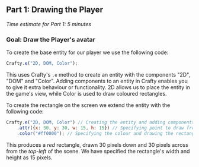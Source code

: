 ## Part 1: Drawing the Player
*Time estimate for Part 1: 5 minutes*
### Goal: Draw the Player's avatar

To create the base entity for our player we use the following code:

```javascript
Crafty.e("2D, DOM, Color");
```

This uses Crafty's `.e` method to create an entity with the components "2D", "DOM" and "Color". Adding components to an entity in Crafty enables you to give it extra behaviour or functionality. 2D allows us to place the entity in the game's view, while Color is used to draw coloured rectangles.

To create the rectangle on the screen we extend the entity with the following code:

```javascript
Crafty.e("2D, DOM, Color") // Creating the entity and adding components
    .attr({x: 30, y: 30, w: 15, h: 15}) // Specifying point to draw from (x,y) and dimensions to use 
    .color("#ff0000"); // Specifying the colour and drawing the rectangle
```

This produces a *red* rectangle, drawn 30 pixels down and 30 pixels across from the *top-left* of the scene. We have specified the rectangle's width and height as 15 pixels.
